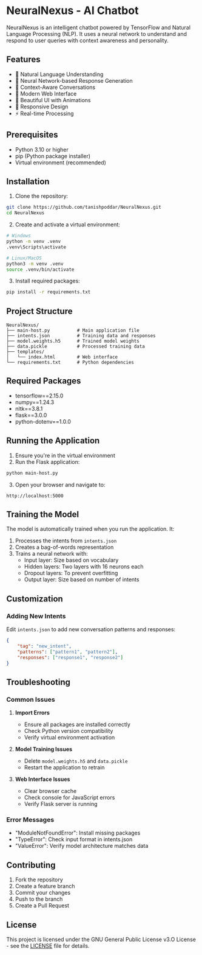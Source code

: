 # NeuralNexus - AI Chatbot

NeuralNexus is an intelligent chatbot powered by TensorFlow and Natural Language Processing (NLP). It uses a neural network to understand and respond to user queries with context awareness and personality.

## Features

- 🤖 Natural Language Understanding
- 🧠 Neural Network-based Response Generation
- 🔄 Context-Aware Conversations
- 💬 Modern Web Interface
- 🎨 Beautiful UI with Animations
- 📱 Responsive Design
- ⚡ Real-time Processing

## Prerequisites

- Python 3.10 or higher
- pip (Python package installer)
- Virtual environment (recommended)

## Installation

1. Clone the repository:
```bash
git clone https://github.com/tanishpoddar/NeuralNexus.git
cd NeuralNexus
```

2. Create and activate a virtual environment:
```bash
# Windows
python -m venv .venv
.venv\Scripts\activate

# Linux/MacOS
python3 -m venv .venv
source .venv/bin/activate
```

3. Install required packages:
```bash
pip install -r requirements.txt
```

## Project Structure

```
NeuralNexus/
├── main-host.py          # Main application file
├── intents.json          # Training data and responses
├── model.weights.h5      # Trained model weights
├── data.pickle           # Processed training data
├── templates/
│   └── index.html        # Web interface
└── requirements.txt      # Python dependencies
```

## Required Packages

- tensorflow==2.15.0
- numpy==1.24.3
- nltk==3.8.1
- flask==3.0.0
- python-dotenv==1.0.0

## Running the Application

1. Ensure you're in the virtual environment
2. Run the Flask application:
```bash
python main-host.py
```
3. Open your browser and navigate to:
```
http://localhost:5000
```

## Training the Model

The model is automatically trained when you run the application. It:
1. Processes the intents from `intents.json`
2. Creates a bag-of-words representation
3. Trains a neural network with:
   - Input layer: Size based on vocabulary
   - Hidden layers: Two layers with 16 neurons each
   - Dropout layers: To prevent overfitting
   - Output layer: Size based on number of intents

## Customization

### Adding New Intents
Edit `intents.json` to add new conversation patterns and responses:
```json
{
    "tag": "new_intent",
    "patterns": ["pattern1", "pattern2"],
    "responses": ["response1", "response2"]
}
```

## Troubleshooting

### Common Issues

1. **Import Errors**
   - Ensure all packages are installed correctly
   - Check Python version compatibility
   - Verify virtual environment activation

2. **Model Training Issues**
   - Delete `model.weights.h5` and `data.pickle`
   - Restart the application to retrain

3. **Web Interface Issues**
   - Clear browser cache
   - Check console for JavaScript errors
   - Verify Flask server is running

### Error Messages

- "ModuleNotFoundError": Install missing packages
- "TypeError": Check input format in intents.json
- "ValueError": Verify model architecture matches data

## Contributing

1. Fork the repository
2. Create a feature branch
3. Commit your changes
4. Push to the branch
5. Create a Pull Request

## License

This project is licensed under the GNU General Public License v3.O License - see the [LICENSE](LICENSE) file for details.
